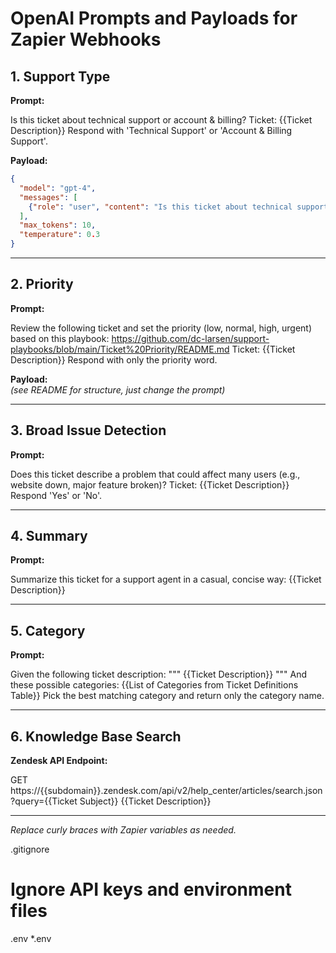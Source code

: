# OpenAI Prompts and Payloads for Zapier Webhooks

## 1. Support Type

**Prompt:**

Is this ticket about technical support or account & billing?
Ticket: {{Ticket Description}}
Respond with 'Technical Support' or 'Account & Billing Support'.


**Payload:**
```json
{
  "model": "gpt-4",
  "messages": [
    {"role": "user", "content": "Is this ticket about technical support or account & billing?\n\nTicket: {{Ticket Description}}\n\nRespond with 'Technical Support' or 'Account & Billing Support'."}
  ],
  "max_tokens": 10,
  "temperature": 0.3
}
```

---

## 2. Priority

**Prompt:**

Review the following ticket and set the priority (low, normal, high, urgent) based on this playbook: https://github.com/dc-larsen/support-playbooks/blob/main/Ticket%20Priority/README.md
Ticket: {{Ticket Description}}
Respond with only the priority word.


**Payload:**  
*(see README for structure, just change the prompt)*

---

## 3. Broad Issue Detection

**Prompt:**

Does this ticket describe a problem that could affect many users (e.g., website down, major feature broken)?
Ticket: {{Ticket Description}}
Respond 'Yes' or 'No'.


---

## 4. Summary

**Prompt:**

Summarize this ticket for a support agent in a casual, concise way:
{{Ticket Description}}


---

## 5. Category

**Prompt:**

Given the following ticket description:
"""
{{Ticket Description}}
"""
And these possible categories:
{{List of Categories from Ticket Definitions Table}}
Pick the best matching category and return only the category name.


---

## 6. Knowledge Base Search

**Zendesk API Endpoint:**

GET https://{{subdomain}}.zendesk.com/api/v2/help_center/articles/search.json?query={{Ticket Subject}} {{Ticket Description}}


---

*Replace curly braces with Zapier variables as needed.*

.gitignore
# Ignore API keys and environment files
.env
*.env
